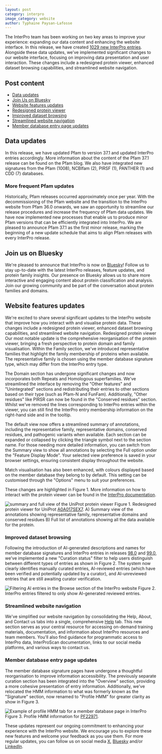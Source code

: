 ```yaml
---
layout: post
category: interpro
image_category: website
author: Typhaine Paysan-Lafosse
---
```

The InterPro team has been working on two key areas to improve your experience: expanding our data content and enhancing the website interface. In this release, we have created [1029 new InterPro entries](https://www.ebi.ac.uk/interpro/entry/InterPro/?latest_entries=#table). Alongside these data updates, we've implemented significant changes to our website interface, focusing on improving data presentation and user interaction. These changes include a redesigned protein viewer, enhanced dataset browsing capabilities, and streamlined website navigation. 

## Post content
- [Data updates](#data-updates)
- [Join Us on Bluesky](#join-us-on-bluesky)
- [Website features updates](#website-features-updates)
- [Redesigned protein viewer](#redesigned-protein-viewer)
- [Improved dataset browsing](#improved-dataset-browsing)
- [Streamlined website navigation](#streamlined-website-navigation)
- [Member database entry page updates](#member-database-entry-page-updates)

## Data updates
In this release, we have updated Pfam to version 37.1 and updated InterPro entries accordingly. More information about the content of the Pfam 37.1 release can be found on the Pfam blog.
We also have integrated new signatures from the Pfam (1008), NCBIfam (2), PIRSF (1), PANTHER (1) and CDD (7) databases.

### More frequent Pfam updates
Historically, Pfam releases occurred approximately once per year. With the decommissioning of the Pfam website and the transition to the InterPro website from Pfam 36.0 onwards, we saw an opportunity to streamline our release procedures and increase the frequency of Pfam data updates. We have now implemented new processes that enable us to produce minor Pfam versions that can be efficiently integrated into InterPro. We are pleased to announce Pfam 37.1 as the first minor release, marking the beginning of a new update schedule that aims to align Pfam releases with every InterPro release.

## Join us on Bluesky
We're pleased to announce that InterPro is now on [Bluesky](https://bsky.app/profile/interprodb.bsky.social)! Follow us to stay up-to-date with the latest InterPro releases, feature updates, and protein family insights. Our presence on Bluesky allows us to share more interactive and engaging content about protein classification and analysis. Join our growing community and be part of the conversation about protein families and domains.

## Website features updates
We're excited to share several significant updates to the InterPro website that improve how you interact with and visualise protein data. These changes include a redesigned protein viewer, enhanced dataset browsing capabilities, and streamlined website navigation.
Redesigned protein viewer 
Our most notable update is the comprehensive reorganisation of the protein viewer, bringing a fresh perspective to protein domain and family visualisation. Within the Family section, we've introduced representative families that highlight the family membership of proteins when available. The representative family is chosen using the member database signature type, which may differ from the InterPro entry type.

The Domain section has undergone significant changes and now incorporates both Repeats and Homologous superfamilies. We've streamlined the interface by removing the "Other features" and "Unintegrated" sections and redistributing their entries to other sections based on their type (such as Pfam-N and FunFam). Additionally, "Other residues" like PIRSR can now be found in the "Conserved residues" section. Whilst we've removed the lines corresponding to InterPro entries within the viewer, you can still find the InterPro entry membership information on the right-hand side and in the tooltip.

The default view now offers a streamlined summary of annotations, including the representative family, representative domains, conserved residues, and pathogenic variants when available. Each section can be expanded or collapsed by clicking the triangle symbol next to the section name. For those needing more detailed information, you can switch from the Summary view to show all annotations by selecting the Full option under the "Feature Display Mode". Your selected view preference is saved in your browser settings, ensuring consistent display throughout the website.

Match visualisation has also been enhanced, with colours displayed based on the member database they belong to by default. This setting can be customised through the "Options" menu to suit your preferences.

These changes are highlighted in Figure 1. More information on how to interact with the protein viewer can be found in the [InterPro documentation](https://interpro-documentation.readthedocs.io/en/latest/protein_viewer.html).

![summary and full view of the UniProt protein viewer]({{site.baseurl}}/assets/media/images/posts/interpro_103_protein_viewer.png)
Figure 1. Redesigned protein viewer for UniProt [A0A017SEX7](https://www.ebi.ac.uk/interpro/protein/UniProt/A0A017SEX7/). A) Summary view of the annotations showing representative family, representative domains and conserved residues B) Full list of annotations showing all the data available for the protein.

### Improved dataset browsing
Following the introduction of AI-generated descriptions and names for member database signatures and InterPro entries in releases [98.0](https://proteinswebteam.github.io/interpro-blog/2024/01/29/InterPro-98.0-updates/) and [99.0](https://proteinswebteam.github.io/interpro-blog/2024/04/03/InterPro-99.0-updates/), we've implemented a new "Curation status" filter to help users distinguish between different types of entries as shown in Figure 2. The system now clearly identifies manually curated entries, AI-reviewed entries (which have been verified and potentially updated by a curator), and AI-unreviewed entries that are still awaiting curator verification.

![Filtering AI entries in the Browse section of the InterPro website]({{site.baseurl}}/assets/media/images/posts/interpro_103_ai_filter.png)
Figure 2. InterPro entries filtered to only show AI-generated reviewed entries.

### Streamlined website navigation
We've simplified our website navigation by consolidating the Help, About, and Contact us tabs into a single, comprehensive [Help](https://www.ebi.ac.uk/interpro/help/) tab. This new section serves as your central resource for accessing on-demand training materials, documentation, and information about InterPro resources and team members. You'll also find guidance for programmatic access to InterPro data, InterProScan documentation, links to our social media platforms, and various ways to contact us.

### Member database entry page updates
The member database signature pages have undergone a thoughtful reorganisation to improve information accessibility. The previously separate curation section has been integrated into the "Overview" section, providing a more cohesive presentation of entry information. Additionally, we've relocated the HMM information to what was formerly known as the "Signature" section, now renamed to "Profile HMM" for greater clarity as show in Figure 3.

![Example of profile HMM tab for a member database page in InterPro]({{site.baseurl}}/assets/media/images/posts/interpro_103_hmm_profile.png)
Figure 3. Profile HMM information for [PF22971](https://www.ebi.ac.uk/interpro/entry/pfam/PF22971/logo/).

These updates represent our ongoing commitment to enhancing your experience with the InterPro website. We encourage you to explore these new features and welcome your feedback as you use them. For more regular updates, you can follow us on social media [X](https://x.com/InterProDB), [Bluesky](https://bsky.app/profile/interprodb.bsky.social) and/or [LinkedIn](https://www.linkedin.com/company/interpro-pfam/posts?lipi=urn%3Ali%3Apage%3Ad_flagship3_company%3BpC4tPZ%2FARYuJNmAd86lNwA%3D%3D).





